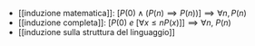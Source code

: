 - [[induzione matematica]]: $[P(0)\wedge(P(n)\implies P(n))]\implies \forall n, P(n)$
- [[induzione completa]]: $[P(0)\ e\ [\forall x \leq nP(x)]]\implies \forall n,\ P(n)$
- [[induzione sulla struttura del linguaggio]]